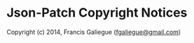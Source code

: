 Json-Patch Copyright Notices 
============================

Copyright (c) 2014, Francis Galiegue (fgaliegue@gmail.com)

